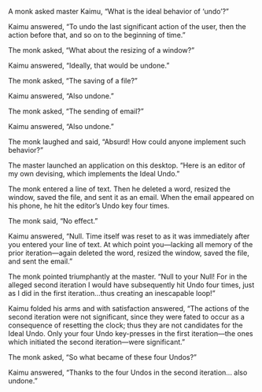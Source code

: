 A monk asked master Kaimu, “What is the ideal behavior
of ‘undo’?”

Kaimu answered, “To undo the last significant action of the
user, then the action before that, and so on to the
beginning of time.”

The monk asked, “What about the resizing of a window?”

Kaimu answered, “Ideally, that would be undone.”

The monk asked, “The saving of a file?”

Kaimu answered, “Also undone.”

The monk asked, “The sending of email?”

Kaimu answered, “Also undone.”

The monk laughed and said, “Absurd! How could anyone
implement such behavior?”

The master launched an application on this desktop.  “Here
is an editor of my own devising, which implements the Ideal
Undo.”

The monk entered a line of text. Then he deleted a word,
resized the window, saved the file, and sent it as an email.
When the email appeared on his phone, he hit the editor’s
Undo key four times.

The monk said, “No effect.”

Kaimu answered, “Null. Time itself was reset to as it
was immediately after you entered your line of text.  At
which point you—lacking all memory of the prior iteration—again deleted the word, resized the window, saved the
file, and sent the email.”

The monk pointed triumphantly at the master.  “Null to your
Null!  For in the alleged second iteration I would have
subsequently hit Undo four times, just as I did in the first
iteration...thus creating an inescapable loop!”

Kaimu folded his arms and with satisfaction answered, “The
actions of the second iteration were not significant, since
they were fated to occur as a consequence of resetting the
clock; thus they are not candidates for the Ideal Undo.
Only your four Undo key-presses in the first iteration—the ones which initiated the second iteration—were
significant.”

The monk asked, “So what became of these four Undos?”

Kaimu answered, “Thanks to the four Undos in the second
iteration... also undone.”

